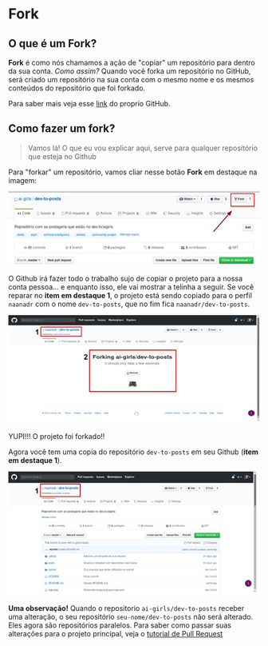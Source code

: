 # Fork 

## O que é um Fork?

**Fork** é como nós chamamos a ação de "copiar" um repositório para dentro da sua conta. *Como assim?* Quando você forka um repositório no GitHub, será criado um repositório na sua conta com o mesmo nome e os mesmos conteúdos do repositório que foi forkado. 

Para saber mais veja esse [link](https://help.github.com/en/github/collaborating-with-issues-and-pull-requests/about-forks) do proprío GitHub.

## Como fazer um fork?

> Vamos lá! O que eu vou explicar aqui, serve para qualquer repositório que esteja no Github

Para "forkar" um repositório, vamos cliar nesse botão **Fork** em destaque na imagem:

![como-fazer-um-fork](images/forkando-projeto.jpg)

O Github irá fazer todo o trabalho sujo de copiar o projeto para a nossa conta pessoa... e enquanto isso, ele vai mostrar a telinha a seguir. Se você reparar no **item em destaque 1**, o projeto está sendo copiado para o perfil `naanadr` com o nome `dev-to-posts`, que no fim fica `naanadr/dev-to-posts`.

![github-forkando-projeto](images/forkando-projeto-2.jpg)

YUPI!!! O projeto foi forkado!! 

Agora você tem uma copia do repositório `dev-to-posts` em seu Github (**item em destaque 1**). 

![projeto-forkado](images/forkando-projeto-3.jpg)

**Uma observação!** Quando o repositorio `ai-girls/dev-to-posts` receber uma alteração, o seu repositório `seu-nome/dev-to-posts` não será alterado. Eles agora são repositórios paralelos. Para saber como passar suas alterações para o projeto principal, veja o [tutorial de Pull Request](pull-request.md)
